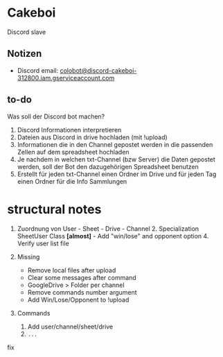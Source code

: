 # Cakeboi

Discord slave

## Notizen

* Discord email: colobot@discord-cakeboi-312800.iam.gserviceaccount.com

## to-do

Was soll der Discord bot machen?

1. Discord Informationen interpretieren
2. Dateien aus Discord in drive hochladen (mit !upload)
3. Informationen die in den Channel gepostet werden in die passenden 
  Zellen auf dem spreadsheet hochladen
4. Je nachdem in welchen txt-Channel (bzw Server) die Daten gepostet werden, soll
  der Bot den dazugehörigen Spreadsheet benutzen
5. Erstellt für jeden txt-Channel einen Ordner im Drive und für jeden Tag einen Ordner für die Info Sammlungen


# structural notes
1. Zuordnung von User - Sheet - Drive - Channel
    2. Specialization SheetUser Class **[almost]**
       - Add "win/lose" and opponent option
    4. Verify user list file
    
2. Missing
    - Remove local files after upload
    - Clear some messages after command
    - GoogleDrive > Folder per channel
    - Remove commands number argument
    - Add Win/Lose/Opponent to !upload
            
2. Commands
    1. Add user/channel/sheet/drive
    2. `...`
    

fix
